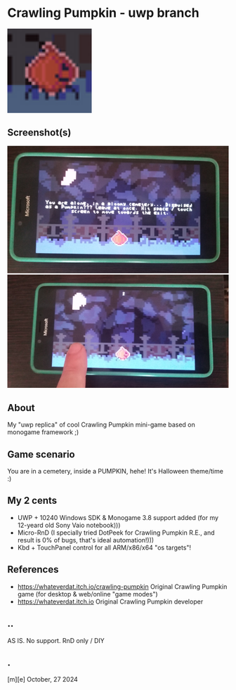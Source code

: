 # Crawling Pumpkin - uwp branch
![](Images/logo.png)

## Screenshot(s)
![](Images/shot01.png)
![](Images/shot02.png)

## About
My "uwp replica" of cool Crawling Pumpkin mini-game based on monogame framework ;)

## Game scenario
You are in a cemetery, inside a PUMPKIN, hehe! It's Halloween theme/time :)


## My 2 cents
- UWP + 10240 Windows SDK & Monogame 3.8 support added (for my 12-yeard old Sony Vaio notebook)))
- Micro-RnD (I specially tried DotPeek for Crawling Pumpkin R.E., and result is 0% of bugs, that's ideal automation!)))
- Kbd + TouchPanel control for all ARM/x86/x64 "os targets"! 

## References
- https://whateverdat.itch.io/crawling-pumpkin Original Crawling Pumpkin game (for desktop & web/online "game modes")
- https://whateverdat.itch.io Original Crawling Pumpkin developer


## ..
AS IS. No support. RnD only / DIY

## .
[m][e] October, 27 2024



